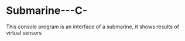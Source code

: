# Submarine---C-
This console program is an interface of a submarine, it shows results of virtual sensors
